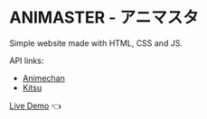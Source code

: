 # ANIMASTER - アニマスタ
Simple website made with HTML, CSS and JS.

API links:
- [Animechan](https://animechan.vercel.app/)
- [Kitsu](https://kitsu.docs.apiary.io/)

[Live Demo](https://ruanurb.github.io/Animaster/) 👈
